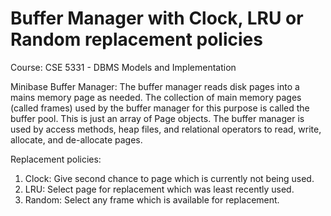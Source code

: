 # Buffer Manager with Clock, LRU or Random replacement policies

Course: CSE 5331 - DBMS Models and Implementation

Minibase Buffer Manager: 
The buffer manager reads disk pages into a mains memory page as needed. The collection of main memory pages (called frames) used by the buffer manager for this purpose is called the buffer pool. This is just an array of Page objects. The buffer manager is used by access methods, heap files, and relational operators to read, write, allocate, and de-allocate pages.

Replacement policies:

1. Clock: Give second chance to page which is currently not being used.
2. LRU: Select page for replacement which was least recently used. 
3. Random: Select any frame which is available for replacement.
